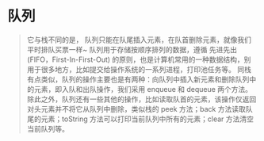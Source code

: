 # 队列

> 它与栈不同的是， 队列只能在队尾插入元素，在队首删除元素，就像我们平时排队买票一样~
队列用于存储按顺序排列的数据，遵循 先进先出(FIFO，First-In-First-Out) 的原则，也是计算机常用的一种数据结构，别用于很多地方，比如提交给操作系统的一系列进程，打印池任务等。
同栈有点类似，队列的操作主要也是有两种：向队列中插入新元素和删除队列中的元素，即入队和出队操作，我们采用 enqueue 和 dequeue 两个方法。
除此之外，队列还有一些其他的操作，比如读取队首的元素，该操作仅返回对头元素并不将它从队列中删除，类似栈的 peek 方法；back 方法读取队尾的元素；toString 方法可以打印当前队列中所有的元素；clear 方法清空当前队列等。